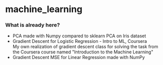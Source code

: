 # machine_learning

### What is already here?
- PCA made with Numpy compared to sklearn PCA on Iris dataset
- Gradient Descent for Logistic Regression - Intro to ML, Coursera <br>
 My own realization of gradient descent class for solving the task from the Coursera course named "Introduction to the Machine Learning"
- Gradient Descent MSE for Linear Regression made with NumPy
